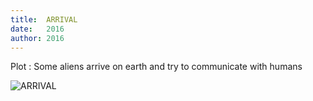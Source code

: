 ```yaml
---
title:  ARRIVAL
date:   2016
author: 2016
---
```


Plot : Some aliens arrive on earth and try to communicate with humans

![ARRIVAL](img/La_llegada-686966912-large.png)